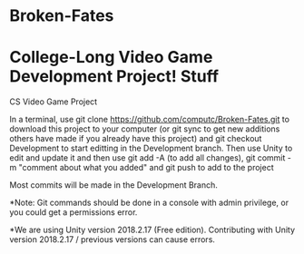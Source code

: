 # Broken-Fates
College-Long Video Game Development Project!
Stuff
=======
CS Video Game Project

In a terminal, use git clone https://github.com/computc/Broken-Fates.git to download this project to your computer (or git sync to get new additions others have made if you already have this project) and git checkout Development to start editting in the Development branch. Then use Unity to edit and update it and then use git add -A (to add all changes), git commit -m "comment about what you added" and git push to add to the project

Most commits will be made in the Development Branch.

*Note: Git commands should be done in a console with admin privilege, or you could get a permissions error.

*We are using Unity version 2018.2.17 (Free edition). Contributing with Unity version 2018.2.17 / previous versions can cause errors.
